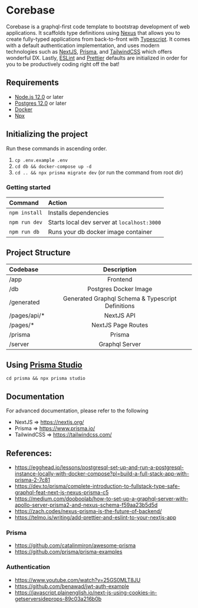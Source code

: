 # Corebase

Corebase is a graphql-first code template to bootstrap development of web applications. It scaffolds type definitions using [Nexus](https://nexusjs.org/) that allows you to create fully-typed applications from back-to-front with [Typescript](typescriptlang.org). It comes with a default authentication implementation, and uses modern technologies such as [NextJS](https://nextjs.org/), [Prisma](https://www.prisma.io/), and [TailwindCSS](https://tailwindcss.com/) which offers wonderful DX. Lastly, [ESLint](https://eslint.org/) and [Prettier](https://prettier.io/) defaults are initialized in order for you to be productively coding right off the bat!

## Requirements

- [Node.js 12.0](https://nodejs.org/en/) or later
- [Postgres 12.0](https://www.postgresql.org/) or later
- [Docker](https://www.docker.com/)
- [Npx](https://www.npmjs.com/package/npx)

## Initializing the project

Run these commands in ascending order.

1. `cp .env.example .env`
2. `cd db && docker-compose up -d`
3. `cd .. && npx prisma migrate dev` (or run the command from root dir)

### Getting started

| Command       | Action                                      |
| :------------ | :------------------------------------------ |
| `npm install` | Installs dependencies                       |
| `npm run dev` | Starts local dev server at `localhost:3000` |
| `npm run db`  | Runs your db docker image container         |

## Project Structure

| Codebase      |                    Description                    |
| :------------ | :-----------------------------------------------: |
| /app          |                     Frontend                      |
| /db           |               Postgres Docker Image               |
| /generated    | Generated Graphql Schema & Typescript Definitions |
| /pages/api/\* |                    NextJS API                     |
| /pages/\*     |                NextJS Page Routes                 |
| /prisma       |                      Prisma                       |
| /server       |                  Graphql Server                   |

## Using [Prisma Studio](https://www.prisma.io/studio)

`cd prisma && npx prisma studio`

## Documentation

For advanced documentation, please refer to the following

- NextJS => https://nextjs.org/
- Prisma => https://www.prisma.io/
- TailwindCSS => https://tailwindcss.com/

## References:

- https://egghead.io/lessons/postgresql-set-up-and-run-a-postgresql-instance-locally-with-docker-compose?pl=build-a-full-stack-app-with-prisma-2-7c81
- https://dev.to/prisma/complete-introduction-to-fullstack-type-safe-graphql-feat-next-js-nexus-prisma-c5
- https://medium.com/dooboolab/how-to-set-up-a-graphql-server-with-apollo-server-prisma2-and-nexus-schema-f59aa23b5d5d
- https://zach.codes/nexus-prisma-is-the-future-of-backend/
- https://telmo.is/writing/add-prettier-and-eslint-to-your-nextjs-app

### Prisma

- https://github.com/catalinmiron/awesome-prisma
- https://github.com/prisma/prisma-examples

### Authentication

- https://www.youtube.com/watch?v=25GS0MLT8JU
- https://github.com/benawad/jwt-auth-example
- https://javascript.plainenglish.io/next-js-using-cookies-in-getserversideprops-89c03a216b0b

